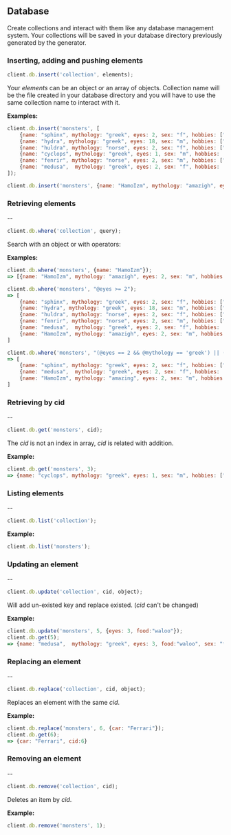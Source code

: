 ## Database

Create collections and interact with them like any database management system. Your collections will be saved in your database directory previously generated by the generator.

### Inserting, adding and pushing elements

```javascript
client.db.insert('collection', elements);
```

Your _elements_ can be an object or an array of objects. Collection name will be the file created in your database directory and you will have to use the same collection name to interact with it.

**Examples:**

```javascript
client.db.insert('monsters', [
    {name: "sphinx", mythology: "greek", eyes: 2, sex: "f", hobbies: ["riddles","sitting","being a wonder"]},
    {name: "hydra", mythology: "greek", eyes: 18, sex: "m", hobbies: ["coiling","terrorizing","growing"]},
    {name: "huldra", mythology: "norse", eyes: 2, sex: "f", hobbies: ["luring","terrorizing"]},
    {name: "cyclops", mythology: "greek", eyes: 1, sex: "m", hobbies: ["staring","terrorizing"]},
    {name: "fenrir", mythology: "norse", eyes: 2, sex: "m", hobbies: ["growing","god-killing"]},
    {name: "medusa",  mythology: "greek", eyes: 2, sex: "f", hobbies: ["coiling","staring"]}
]);
```

```javascript
client.db.insert('monsters', {name: "HamoIzm", mythology: "amazigh", eyes: 2, sex: "m", hobbies: ["riddles","hunting"]});
```

### Retrieving elements
--

```javascript
client.db.where('collection', query);
```

Search with an object or with operators:

**Examples:**

```javascript
client.db.where('monsters', {name: "HamoIzm"});
=> [{name: "HamoIzm", mythology: "amazigh", eyes: 2, sex: "m", hobbies: ["riddles","hunting"], cid:6}]
```


```javascript
client.db.where('monsters', "@eyes >= 2");
=> [
    {name: "sphinx", mythology: "greek", eyes: 2, sex: "f", hobbies: ["riddles","sitting","being a wonder"], cid:0},
    {name: "hydra", mythology: "greek", eyes: 18, sex: "m", hobbies: ["coiling","terrorizing","growing"], cid:1},
    {name: "huldra", mythology: "norse", eyes: 2, sex: "f", hobbies: ["luring","terrorizing"], cid:2},
    {name: "fenrir", mythology: "norse", eyes: 2, sex: "m", hobbies: ["growing","god-killing"], cid:4},
    {name: "medusa",  mythology: "greek", eyes: 2, sex: "f", hobbies: ["coiling","staring"], cid:5},
    {name: "HamoIzm", mythology: "amazigh", eyes: 2, sex: "m", hobbies: ["riddles","hunting"], cid:6}
]
```


```javascript
client.db.where('monsters', "(@eyes == 2 && @mythology == 'greek') || (@mythology == 'amazing')");
=> [
    {name: "sphinx", mythology: "greek", eyes: 2, sex: "f", hobbies: ["riddles","sitting","being a wonder"], cid:0},
    {name: "medusa",  mythology: "greek", eyes: 2, sex: "f", hobbies: ["coiling","staring"], cid:5},
    {name: "HamoIzm", mythology: "amazing", eyes: 2, sex: "m", hobbies: ["riddles","hunting"], cid:6}
]
```

### Retrieving by cid
--

```javascript
client.db.get('monsters', cid);
```

The _cid_ is not an index in array, _cid_ is related with addition.

**Example:**

```javascript
client.db.get('monsters', 3);
=> {name: "cyclops", mythology: "greek", eyes: 1, sex: "m", hobbies: ["staring","terrorizing"], cid:3}
```

### Listing elements
--

```javascript
client.db.list('collection');
```

**Example:**

```javascript
client.db.list('monsters');
```

### Updating an element
--

```javascript
client.db.update('collection', cid, object);
```

Will add un-existed key and replace existed. (_cid_ can't be changed)

**Example:**

```javascript
client.db.update('monsters', 5, {eyes: 3, food:"waloo"});
client.db.get(5); 
=> {name: "medusa",  mythology: "greek", eyes: 3, food:"waloo", sex: "f", hobbies: ["coiling","staring"], cid:5}
```

### Replacing an element
--

```javascript
client.db.replace('collection', cid, object);
```

Replaces an element with the same _cid_.

**Example:**

```javascript
client.db.replace('monsters', 6, {car: "Ferrari"});
client.db.get(6);
=> {car: "Ferrari", cid:6}
```

### Removing an element
--

```javascript
client.db.remove('collection', cid);
```

Deletes an item by _cid_.

**Example:**

```javascript
client.db.remove('monsters', 1);
```
